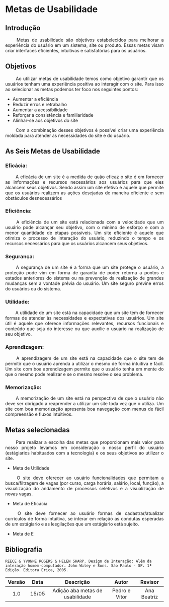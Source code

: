 # Metas de Usabilidade

## Introdução

<p align="justify">
&emsp;&emsp;
Metas de usabilidade são objetivos estabelecidos para melhorar a experiência do usuário em um sistema, site ou produto. Essas metas visam criar interfaces eficientes, intuitivas e satisfatórias para os usuários.
</p>

## Objetivos
<p align="justify">
&emsp;&emsp;
Ao utilizar metas de usabilidade temos como objetivo garantir que os usuários tenham uma experiência positiva ao interagir com o site. Para isso ao selecionar as metas podemos ter foco nos seguintes pontos:
</p>

* Aumentar a eficiência
* Reduzir erros e retrabalho
* Aumentar a acessibilidade
* Reforçar a consistência e familiaridade
* Alinhar-se aos objetivos do site

<p align="justify">
&emsp;&emsp;
Com a combinação desses objetivos é possível criar uma experiência moldada para atender as necessidades do site e do usuário.
</p>

## As Seis Metas de Usabilidade

### Eficácia:

<p align="justify">
&emsp;&emsp;
A eficácia de um site é a medida de quão eficaz o site é em fornecer as informações e recursos necessários aos usuários para que eles alcancem seus objetivos. Sendo assim um site efetivo é aquele que permite que os usuários realizem as ações desejadas de maneira eficiente e sem obstáculos desnecessários
</p>

### Eficiência:

<p align="justify">
&emsp;&emsp;
A eficiência de um site está relacionada com a velocidade que um usuário pode alcançar seu objetivo, com o mínimo de esforço e com a menor quantidade de etapas possíveis. Um site eficiente é aquele que otimiza o processo de interação do usuário, reduzindo o tempo e os recursos necessários para que os usuários alcancem seus objetivos.
</p>

### Segurança:

<p align="justify">
&emsp;&emsp;
A segurança de um site é a forma que um site protege o usuário, a proteção pode vim em forma de garantia de poder retorna a pontos e estados anteriores do sistema ou na prevenção da realização de grandes mudanças sem a vontade prévia do usuário. Um site seguro previne erros do usuários ou do sistema.
</p>

### Utilidade:

<p align="justify">
&emsp;&emsp;
A utilidade de um site está na capacidade que um site tem de fornecer formas de atender às necessidades e expectativas dos usuários. Um site útil é aquele que oferece informações relevantes, recursos funcionais e conteúdo que seja do interesse ou que auxilie o usuário na realização de seu objetivo.
</p>

### Aprendizagem:

<p align="justify">
&emsp;&emsp;
A aprendizagem de um site está na capacidade que o site tem de permitir que o usuário aprenda a utilizar o mesmo de forma intuitiva e fácil. Um site com boa aprendizagem permite que o usuário tenha em mente do que o mesmo pode realizar e se o mesmo resolve o seu problema.
</p>

### Memorização:

<p align="justify">
&emsp;&emsp;
A memorização de um site está na perspectiva de que o usuário não deve ser obrigado a reaprender a utilizar um site toda vez que o utiliza. Um site com boa memorização apresenta boa navegação com menus de fácil compreensão e fluxos intuitivos.
</p>

## Metas selecionadas

<p align="justify">
&emsp;&emsp;
Para realizar a escolha das metas que proporcionam mais valor para nosso projeto levamos em consideração o nosso perfil do usuário (estágiarios habituados com a tecnologia) e os seus objetivos ao utilizar o site.
</p>

* Meta de Utilidade

<p align="justify">
&emsp;&emsp;
 O site deve oferecer ao usuário funcionalidades que permitam a busca/filtragem de vagas (por curso, carga horária, salário, local, função), a visualização do andamento de processos seletivos e a visualização de novas vagas.
</p>

* Meta de Eficácia

<p align="justify">
&emsp;&emsp;
 O site deve fornecer ao usuário formas de cadastrar/atualizar currículos de forma intuitiva, se interar em relação as condutas esperadas de um estágiario e as lesgilações que um estágiario está sujeito. 
</p>

* Meta de E

## Bibliografia
```
REECE & YVONNE ROGERS & HELEN SHARP. Design de Interação: Além da interação homem-computador. John Wiley e Sons. São Paulo - SP. 1ª Edição. Editora Erica, 2005.
```

| Versão | Data  |            Descrição             |     Autor      |    Revisor    |
|:------:|:-----:|:--------------------------------:|:--------------:|:-------------:|
|  1.0   | 15/05 | Adição aba metas de usabilidade | Pedro e Vitor | Ana Beatriz |